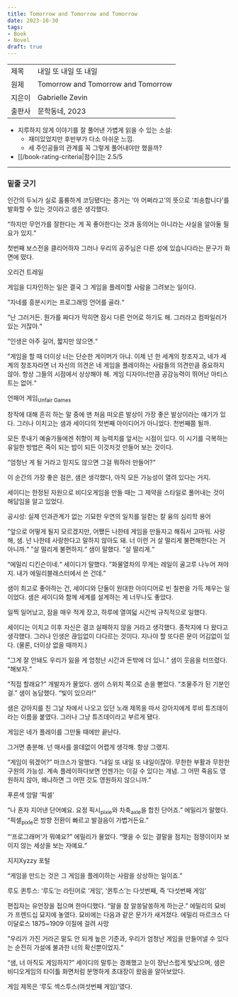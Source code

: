 ```yaml
---
title: Tomorrow and Tomorrow and Tomorrow
date: 2023-10-30
tags:
- Book
- Novel
draft: true
---
```


| | |
| --- | --- |
| 제목 | 내일 또 내일 또 내일 |
| 원제 | Tomorrow and Tomorrow and Tomorrow |
| 지은이 | Gabrielle Zevin |
| 출판사 | 문학동네, 2023 |

- 지루하지 않게 이야기를 잘 풀어낸 가볍게 읽을 수 있는 소설:
    - 재미있었지만 후반부가 다소 아쉬운 느낌.
    - 세 주인공들의 관계를 꼭 그렇게 풀어내야만 했을까?
- [[/book-rating-criteria|점수]]는 2.5/5


---
### 밑줄 긋기

인간의 두뇌가 실로 훌륭하게 코딩됐다는 증거는 ‘아 어쩌라고’의 뜻으로 ‘죄송합니다’를 발화할 수 있는 것이라고 샘은 생각했다.

“하지만 무언가를 잘한다는 게 꼭 좋아한다는 것과 동의어는 아니라는 사실을 알아둘 필요가 있지.”

첫번째 보스전을 클리어하자 그러나 우리의 공주님은 다른 성에 있습니다라는 문구가 화면에 떴다.

오리건 트레일

게임을 디자인하는 일은 결국 그 게임을 플레이할 사람을 그려보는 일이다.

”자네를 흥분시키는 프로그래밍 언어를 골라.“

”난 그러거든. 뭔가를 짜다가 막히면 잠시 다른 언어로 하기도 해. 그러라고 컴파일러가 있는 거잖아.“

”인생은 아주 길어, 짧지만 않으면.“

”게임을 할 때 더이상 너는 단순한 게이머가 아냐. 이제 넌 한 세계의 창조자고, 네가 세계의 창조자라면 너 자신의 의견은 네 게임을 플레이하는 사람들의 의견만큼 중요하지 않아. 항상 그들의 시점에서 상상해야 해. 게임 디자이너만큼 공감능력이 뛰어난 아티스트는 없어.“

언페어 게임<sub>Unfair Games</sub>

창작에 대해 흔히 하는 말 중에 맨 처음 떠오른 발상이 가장 좋은 발상이라는 얘기가 있다. 그러나 이치고는 샘과 세이디의 첫번째 아이디어가 아니었다. 천번째쯤 될까.

모든 풋내기 예술가들에겐 취향이 제 능력치를 앞서는 시점이 있다. 이 시기를 극복하는 유일한 방법은 죽이 되는 밥이 되든 이것저것 만들어 보는 것이다.

”엄청난 게 될 거라고 믿지도 않으면 그걸 뭐하러 만들어?“

이 순간의 가장 좋은 점은, 샘은 생각했다, 아직 모든 가능성이 열려 있다는 거지.

세이디는 한정된 자원으로 비디오게임을 만들 때는 그 제약을 스타일로 풀어내는 것이 해답임을 알고 있었다.

공시성: 실제 인과관계가 없는 기묘한 우연의 일치를 일컫는 칼 융의 심리학 용어

”앞으로 어떻게 될지 모르겠지만, 어쨌든 나한테 게임을 만들자고 해줘서 고마워. 사랑해, 샘. 넌 나한테 사랑한다고 말하지 않아도 돼. 너 이런 거 살 떨리게 불편해한다는 거 아니까.“ ”살 떨리게 불편하지.“ 샘이 말했다. ”살 떨리게.“

“에밀리 디킨슨이네.“ 세이디가 말했다. ”화물열차의 무게는 레일이 골고루 나누어 져야지. 내가 에밀리블래스터에서 쓴 건데.”

샘이 최고로 좋아하는 건, 세이디와 단둘이 원대한 아이디어로 빈 칠판을 가득 채우는 일이었다. 샘은 세이디와 함께 세계를 설계하는 게 너무나도 좋았다.

일찍 일어났고, 잠을 매우 적게 잤고, 하루에 열여덟 시간씩 규칙적으로 일했다.

세이디는 이치고 이후 자신은 결코 실패하지 않을 거라고 생각했다. 종착지에 다 왔다고 생각했다. 그러나 인생은 끊임없이 다다르는 것이다. 지나야 할 또다른 문이 어김없이 있다. (물론, 더이상 없을 때까지.)

”그게 잘 안돼도 우리가 잃을 게 엄청난 시간과 돈밖에 더 있니.“ 샘이 웃음을 터뜨렸다. “해보자.“

“직접 할래요?” 개발자가 물었다. 샘이 스위치 쪽으로 손을 뻗었다. “조물주가 된 기분인걸.” 샘이 농담했다. “빛이 있으라!”

샘은 강아지를 친 그날 차에서 나오고 있던 노래 제목을 따서 강아지에게 루비 튜즈데이라는 이름을 붙였다. 그러나 그냥 튜즈데이라고 부르게 됐다.

게임은 네가 플레이를 그만둘 때에만 끝난다.

그거면 충분해. 넌 매사를 쓸데없이 어렵게 생각해. 항상 그랬지.

“게임이 뭐겠어?” 마크스가 말했다. “내일 또 내일 또 내일이잖아. 무한한 부활과 무한한 구원의 가능성. 계속 플레이하다보면 언젠가는 이길 수 있다는 개념. 그 어떤 죽음도 영원하지 않아, 왜냐하면 그 어떤 것도 영원하지 않으니까.”

푸른색 암말 ‘픽셀’

“나 혼자 지어낸 단어예요. 요정 픽시<sub>pixie</sub>와 차축<sub>axle</sub>을 합친 단어죠.” 에밀리가 말했다. “픽셀<sub>pixle</sub>은 방향 전환이 빠르고 발걸음이 가볍거든요.”

“‘프로그래머’가 뭐예요?” 에밀리가 물었다. “맺을 수 있는 결말을 점치는 점쟁이이자 보이지 않는 세상을 보는 자예요.”

지지Xyzzy 포털

“게임을 만드는 것은 그 게임을 플레이하는 사람을 상상하는 일이죠.”

루도 퀸투스: ‘루도’는 라틴어로 ‘게임’, ‘퀸투스’는 다섯번째, 즉 ‘다섯번째 게임’

편집자는 유언장을 접으며 한마디했다. “말을 참 알쏭달쏭하게 하는군.” 에밀리의 묘비가 프렌드십 묘지에 놓였다. 묘비에는 다음과 같은 문가가 새겨졌다. 에밀리 마르크스 다이달로스 1875~1909 이질에 걸려 사망

”우리가 가진 거라곤 말도 안 되게 높은 기준과, 우리가 엄청난 게임을 만들어낼 수 있다는 순전히 가설에 불과한 너의 확신뿐이었지.“

“샘, 너 아직도 게임하지?” 세이디의 말투는 경쾌했고 눈이 장난스럽게 빛났으며, 샘은 비디오게임의 타이틀 화면처럼 분명하게 초대장이 왔음을 알아보았다.

게임 제목은 ‘루도 섹스투스(여섯번째 게임)’였다.
